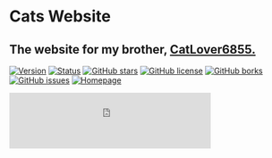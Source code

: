 # Cats Website

## The website for my brother, [CatLover6855.](https://www.roblox.com/users/129701348/profile "Check out CatLover6855's Roblox Page")

[![Version](https://img.shields.io/badge/Version-1.0.0-green.svg?style=flat-square)](https://github.com/FHGDev/cats-website/releases)
[![Status](https://img.shields.io/badge/Status-Ready-green.svg?style=flat-square)]()
[![GitHub stars](https://img.shields.io/github/stars/FHGDev/cats-website.svg?style=flat-square)](https://github.com/FHGDev/cats-website/stargazers)
[![GitHub license](https://img.shields.io/github/license/FHGDev/cats-website.svg?style=flat-square)](https://github.com/FHGDev/cats-website/blob/master/LICENSE)
[![GitHub borks](https://img.shields.io/github/forks/FHGDev/cats-website.svg?style=flat-square)](https://github.com/FHGDev/cats-website/network)
[![GitHub issues](https://img.shields.io/github/issues/FHGDev/cats-website.svg?style=flat-square)](https://github.com/FHGDev/cats-website/issues)
[![Homepage](https://img.shields.io/badge/homepage-F96854.svg?style=flat-square)](https://catloverlovescats.tk/home "Go to CatLover's Homepage")
<iframe width="360" height="100" src="http://listeninglab.stantons.com/title/march-of-the-syncopated-penguins/333325/0/?e=1" frameborder="0" allowfullscreen></iframe>
